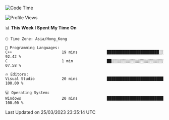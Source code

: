 <!--START_SECTION:waka-->
![Code Time](http://img.shields.io/badge/Code%20Time-39%20hrs%2042%20mins-blue)

![Profile Views](http://img.shields.io/badge/Profile%20Views-10-blue)

📊 **This Week I Spent My Time On** 

```text
🕑︎ Time Zone: Asia/Hong_Kong

💬 Programming Languages: 
C++                      19 mins             ███████████████████████░░   92.42 % 
C                        1 min               ██░░░░░░░░░░░░░░░░░░░░░░░   07.58 % 

🔥 Editors: 
Visual Studio            20 mins             █████████████████████████   100.00 % 

💻 Operating System: 
Windows                  20 mins             █████████████████████████   100.00 % 
```


 Last Updated on 25/03/2023 23:35:14 UTC
<!--END_SECTION:waka-->
